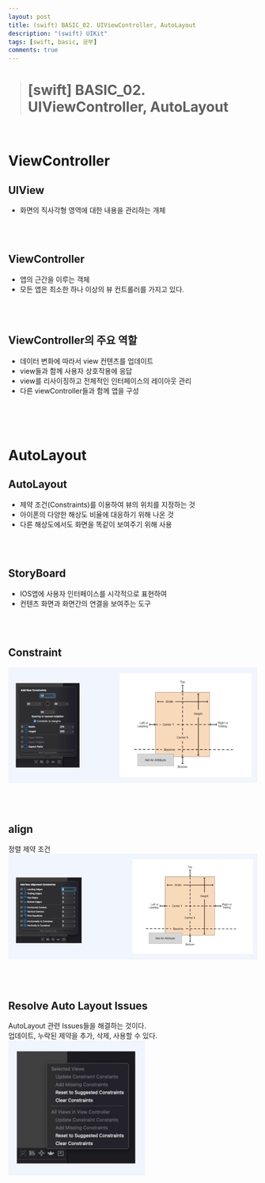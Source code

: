 ```yaml
---
layout: post
title: (swift) BASIC_02. UIViewController, AutoLayout
description: "(swift) UIKit"
tags: [swift, basic, 공부]
comments: true
---
```


> # [swift] BASIC_02. UIViewController, AutoLayout

<br>

# ViewController

## UIView
 - 화면의 직사각형 영역에 대한 내용을 관리하는 개체

<br>
<br>

## ViewController
 - 앱의 근간을 이루는 객체
 - 모든 앱은 최소한 하나 이상의 뷰 컨트롤러를 가지고 있다.

<br>
<br>

## ViewController의 주요 역할
 - 데이터 변화에 따라서 view 컨텐츠를 업데이트
 - view들과 함께 사용자 상호작용에 응답
 - view를 리사이징하고 전체적인 인터페이스의 레이아웃 관리
 - 다른 viewController들과 함께 앱을 구성

<br>
<br>
<br>

# AutoLayout

## AutoLayout
 - 제약 조건(Constraints)를 이용하여 뷰의 위치를 지정하는 것
 - 아이폰의 다양한 해상도 비율에 대응하기 위해 나온 것
 - 다른 해상도에서도 화면을 똑같이 보여주기 위해 사용

<br>
<br>

## StoryBoard
 - IOS앱에 사용자 인터페이스를 시각적으로 표현하여 
 - 컨텐츠 화면과 화면간의 연결을 보여주는 도구

<br>
<br>

## Constraint
![constraint](../images/basic/02_UIViewController_AutoLayout/constraint.png)

<br>
<br>

## align
정렬 제약 조건  
![align](../images/basic/02_UIViewController_AutoLayout/align.png)

<br>
<br>

## Resolve Auto Layout Issues
AutoLayout 관련 Issues들을 해결하는 것이다.  
업데이트, 누락된 제약을 추가, 삭제, 사용할 수 있다.  
![resolveAutoLayoutIssues](../images/basic/02_UIViewController_AutoLayout/resolveAutoLayoutIssues.png)